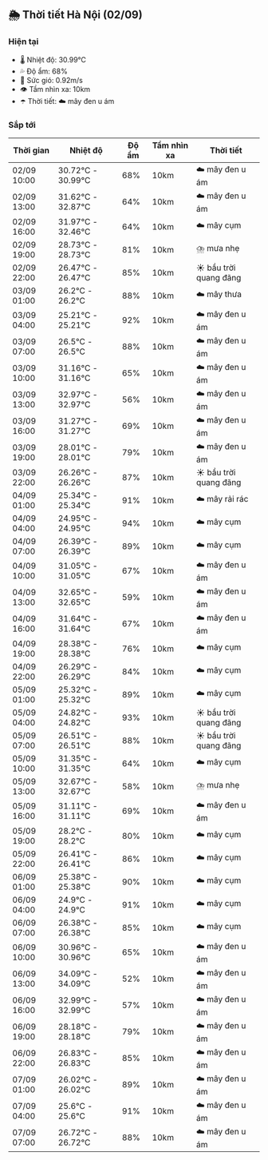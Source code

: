## 🌦️ Thời tiết Hà Nội (02/09)

### Hiện tại

- 🌡️ Nhiệt độ: 30.99℃
- 💦 Độ ẩm: 68%
- 💨 Sức gió: 0.92m/s
- 👁️ Tầm nhìn xa: 10km
- ☂️ Thời tiết: ☁️ mây đen u ám

### Sắp tới

| Thời gian | Nhiệt độ | Độ ẩm | Tầm nhìn xa | Thời tiết |
| --- | --- | --- | --- | --- |
| 02/09 10:00 | 30.72℃ - 30.99℃ | 68% | 10km | ☁️ mây đen u ám |
| 02/09 13:00 | 31.62℃ - 32.87℃ | 64% | 10km | ☁️ mây đen u ám |
| 02/09 16:00 | 31.97℃ - 32.46℃ | 64% | 10km | ☁️ mây cụm |
| 02/09 19:00 | 28.73℃ - 28.73℃ | 81% | 10km | ⛈️ mưa nhẹ |
| 02/09 22:00 | 26.47℃ - 26.47℃ | 85% | 10km | ☀️ bầu trời quang đãng |
| 03/09 01:00 | 26.2℃ - 26.2℃ | 88% | 10km | ☁️ mây thưa |
| 03/09 04:00 | 25.21℃ - 25.21℃ | 92% | 10km | ☁️ mây đen u ám |
| 03/09 07:00 | 26.5℃ - 26.5℃ | 88% | 10km | ☁️ mây đen u ám |
| 03/09 10:00 | 31.16℃ - 31.16℃ | 65% | 10km | ☁️ mây đen u ám |
| 03/09 13:00 | 32.97℃ - 32.97℃ | 56% | 10km | ☁️ mây đen u ám |
| 03/09 16:00 | 31.27℃ - 31.27℃ | 69% | 10km | ☁️ mây đen u ám |
| 03/09 19:00 | 28.01℃ - 28.01℃ | 79% | 10km | ☁️ mây đen u ám |
| 03/09 22:00 | 26.26℃ - 26.26℃ | 87% | 10km | ☀️ bầu trời quang đãng |
| 04/09 01:00 | 25.34℃ - 25.34℃ | 91% | 10km | ☁️ mây rải rác |
| 04/09 04:00 | 24.95℃ - 24.95℃ | 94% | 10km | ☁️ mây cụm |
| 04/09 07:00 | 26.39℃ - 26.39℃ | 89% | 10km | ☁️ mây cụm |
| 04/09 10:00 | 31.05℃ - 31.05℃ | 67% | 10km | ☁️ mây đen u ám |
| 04/09 13:00 | 32.65℃ - 32.65℃ | 59% | 10km | ☁️ mây đen u ám |
| 04/09 16:00 | 31.64℃ - 31.64℃ | 67% | 10km | ☁️ mây đen u ám |
| 04/09 19:00 | 28.38℃ - 28.38℃ | 76% | 10km | ☁️ mây cụm |
| 04/09 22:00 | 26.29℃ - 26.29℃ | 84% | 10km | ☁️ mây cụm |
| 05/09 01:00 | 25.32℃ - 25.32℃ | 89% | 10km | ☁️ mây cụm |
| 05/09 04:00 | 24.82℃ - 24.82℃ | 93% | 10km | ☀️ bầu trời quang đãng |
| 05/09 07:00 | 26.51℃ - 26.51℃ | 88% | 10km | ☀️ bầu trời quang đãng |
| 05/09 10:00 | 31.35℃ - 31.35℃ | 64% | 10km | ☁️ mây cụm |
| 05/09 13:00 | 32.67℃ - 32.67℃ | 58% | 10km | ⛈️ mưa nhẹ |
| 05/09 16:00 | 31.11℃ - 31.11℃ | 69% | 10km | ☁️ mây đen u ám |
| 05/09 19:00 | 28.2℃ - 28.2℃ | 80% | 10km | ☁️ mây cụm |
| 05/09 22:00 | 26.41℃ - 26.41℃ | 86% | 10km | ☁️ mây cụm |
| 06/09 01:00 | 25.38℃ - 25.38℃ | 90% | 10km | ☁️ mây cụm |
| 06/09 04:00 | 24.9℃ - 24.9℃ | 91% | 10km | ☁️ mây cụm |
| 06/09 07:00 | 26.38℃ - 26.38℃ | 85% | 10km | ☁️ mây cụm |
| 06/09 10:00 | 30.96℃ - 30.96℃ | 65% | 10km | ☁️ mây đen u ám |
| 06/09 13:00 | 34.09℃ - 34.09℃ | 52% | 10km | ☁️ mây đen u ám |
| 06/09 16:00 | 32.99℃ - 32.99℃ | 57% | 10km | ☁️ mây đen u ám |
| 06/09 19:00 | 28.18℃ - 28.18℃ | 79% | 10km | ☁️ mây đen u ám |
| 06/09 22:00 | 26.83℃ - 26.83℃ | 85% | 10km | ☁️ mây đen u ám |
| 07/09 01:00 | 26.02℃ - 26.02℃ | 89% | 10km | ☁️ mây đen u ám |
| 07/09 04:00 | 25.6℃ - 25.6℃ | 91% | 10km | ☁️ mây đen u ám |
| 07/09 07:00 | 26.72℃ - 26.72℃ | 88% | 10km | ☁️ mây đen u ám |
